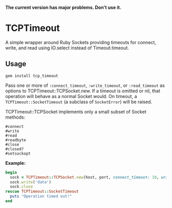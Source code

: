 **The current version has major problems. Don't use it.**

# TCPTimeout

A simple wrapper around Ruby Sockets providing timeouts for connect, write,
and read using IO.select instead of Timeout.timeout.

## Usage

`gem install tcp_timeout`

Pass one or more of `:connect_timeout`, `:write_timeout`, or `:read_timeout`
as options to TCPTimeout::TCPSocket.new. If a timeout is omitted or nil, that
operation will behave as a normal Socket would. On timeout, a
`TCPTimeout::SocketTimeout` (a subclass of `SocketError`) will be raised.

TCPTimeout::TCPSocket implements only a small subset of Socket methods:

```
#connect
#write
#read
#readbyte
#close
#closed?
#setsockopt
```

**Example:**

```ruby
begin
  sock = TCPTimeout::TCPSocket.new(host, port, connect_timeout: 10, write_timeout: 9)
  sock.write('data')
  sock.close
rescue TCPTimeout::SocketTimeout
  puts "Operation timed out!"
end
```
